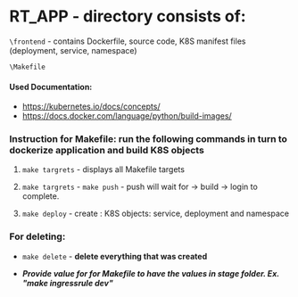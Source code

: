 # RT_APP - directory consists of:

`\frontend` - contains Dockerfile, source code, K8S manifest files (deployment, service, namespace)

`\Makefile`

#### Used Documentation:
- https://kubernetes.io/docs/concepts/
- https://docs.docker.com/language/python/build-images/

### Instruction for Makefile: run the following commands in turn to dockerize application and build K8S objects

1. `make targrets` - displays all Makefile targets

2. `make targrets` - `make push` - push will wait for -> build -> login to complete.

3. `make deploy` - create : K8S objects: service, deployment and namespace 

### For deleting:

- `make delete` - **delete everything that was created**

- ***Provide value for for Makefile to have the values in stage folder. Ex. "make ingressrule dev"***
